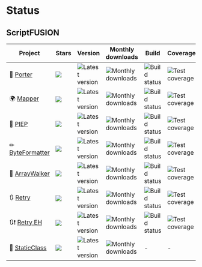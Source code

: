 Status
======

ScriptFUSION
------------

| Project          | Stars |Version | Monthly downloads | Build | Coverage | Style |
|------------------|-------|--------|-------------------|-------|----------|-------|
|💄 [Porter][Porter]|![][Pstr]|![][Pver]|![][Pmdl]|![][Pbld]|![][Pcov]|![][Psty]|
|🌍 [Mapper][Mapper]|![][Mstr]|![][Mver]|![][Mmdl]|![][Mbld]|![][Mcov]|![][Msty]|
|📠 [PIEP][PIEP]|![][Istr]|![][Iver]|![][Imdl]|![][Ibld]|![][Icov]|![][Isty]|
|✏ [ByteFormatter][BF]|![][Bstr]|![][Bver]|![][Bmdl]|![][Bbld]|![][Bcov]|![][Bsty]|
|🏃 [ArrayWalker][AW]|![][Astr]|![][Aver]|![][Amdl]|![][Abld]|![][Acov]|-|
|🔃 [Retry][Retry]|![][Rstr]|![][Rver]|![][Rmdl]|![][Rbld]|![][Rcov]|![][Rsty]|
|🔃❗ [Retry EH][REH]|![][R2str]|![][R2ver]|![][R2mdl]|![][R2bld]|![][R2cov]|![][R2sty]|
|📍 [StaticClass][SC]|![][SCstr]|![][SCver]|![][SCmdl]|-|-|-|


  [Porter]: https://github.com/ScriptFUSION/Porter
  [Mapper]: https://github.com/ScriptFUSION/Mapper
  [PIEP]: https://github.com/ScriptFUSION/PHPUnit-Immediate-Exception-Printer
  [BF]: https://github.com/ScriptFUSION/ByteFormatter
  [AW]: https://github.com/ScriptFUSION/ArrayWalker
  [Retry]: https://github.com/ScriptFUSION/Retry
  [REH]: https://github.com/ScriptFUSION/Retry-exception-handlers
  [SC]: https://github.com/ScriptFUSION/StaticClass

  [Pstr]: https://img.shields.io/github/stars/scriptfusion/porter.svg?style=social&label=★
  [Pver]: https://poser.pugx.org/scriptfusion/porter/version "Latest version"
  [Ptdl]: https://poser.pugx.org/scriptfusion/porter/downloads "Total downloads"
  [Pmdl]: https://poser.pugx.org/scriptfusion/porter/d/monthly "Monthly downloads"
  [Pbld]: https://travis-ci.org/ScriptFUSION/Porter.svg?branch=master "Build status"
  [Pcov]: https://codecov.io/gh/ScriptFUSION/Porter/branch/master/graphs/badge.svg "Test coverage"
  [Psty]: https://styleci.io/repos/49824895/shield?style=flat "Code style"

  [Mstr]: https://img.shields.io/github/stars/scriptfusion/mapper.svg?style=social&label=★
  [Mver]: https://poser.pugx.org/scriptfusion/mapper/version "Latest version"
  [Mtdl]: https://poser.pugx.org/scriptfusion/mapper/downloads "Total downloads"
  [Mmdl]: https://poser.pugx.org/scriptfusion/mapper/d/monthly "Monthly downloads"
  [Mbld]: https://travis-ci.org/ScriptFUSION/Mapper.svg?branch=master "Build status"
  [Mcov]: https://coveralls.io/repos/ScriptFUSION/Mapper/badge.svg "Test coverage"
  [Msty]: https://styleci.io/repos/59734709/shield?style=flat "Code style"

  [Istr]: https://img.shields.io/github/stars/scriptfusion/phpunit-immediate-exception-printer.svg?style=social&label=★
  [Iver]: https://poser.pugx.org/scriptfusion/phpunit-immediate-exception-printer/version "Latest version"
  [Itdl]: https://poser.pugx.org/scriptfusion/phpunit-immediate-exception-printer/downloads "Total downloads"
  [Imdl]: https://poser.pugx.org/scriptfusion/phpunit-immediate-exception-printer/d/monthly "Monthly downloads"
  [Ibld]: https://travis-ci.org/ScriptFUSION/PHPUnit-Immediate-Exception-Printer.svg?branch=master "Build status"
  [Icov]: https://codecov.io/gh/ScriptFUSION/PHPUnit-Immediate-Exception-Printer/branch/master/graphs/badge.svg "Test coverage"
  [Isty]: https://styleci.io/repos/83920053/shield?style=flat "Code style"

  [Bstr]: https://img.shields.io/github/stars/scriptfusion/byteformatter.svg?style=social&label=★
  [Bver]: https://poser.pugx.org/scriptfusion/byte-formatter/version "Latest version"
  [Btdl]: https://poser.pugx.org/scriptfusion/byte-formatter/downloads "Total downloads"
  [Bmdl]: https://poser.pugx.org/scriptfusion/byte-formatter/d/monthly "Monthly downloads"
  [Bbld]: https://travis-ci.org/ScriptFUSION/ByteFormatter.svg?branch=master "Build status"
  [Bcov]: https://coveralls.io/repos/ScriptFUSION/ByteFormatter/badge.svg "Test coverage"
  [Bsty]: https://styleci.io/repos/18541340/shield?style=flat "Code style"

  [Astr]: https://img.shields.io/github/stars/scriptfusion/arraywalker.svg?style=social&label=★
  [Aver]: https://poser.pugx.org/scriptfusion/array-walker/version "Latest version"
  [Atdl]: https://poser.pugx.org/scriptfusion/array-walker/downloads "Total downloads"
  [Amdl]: https://poser.pugx.org/scriptfusion/array-walker/d/monthly "Monthly downloads"
  [Abld]: https://travis-ci.org/ScriptFUSION/ArrayWalker.svg?branch=master "Build status"
  [Acov]: https://coveralls.io/repos/ScriptFUSION/ArrayWalker/badge.svg "Test coverage"

  [Rstr]: https://img.shields.io/github/stars/scriptfusion/retry.svg?style=social&label=★
  [Rver]: https://poser.pugx.org/scriptfusion/retry/version "Latest version"
  [Rtdl]: https://poser.pugx.org/scriptfusion/retry/downloads "Total downloads"
  [Rmdl]: https://poser.pugx.org/scriptfusion/retry/d/monthly "Monthly downloads"
  [Rbld]: https://travis-ci.org/ScriptFUSION/Retry.svg?branch=master "Build status"
  [Rcov]: https://coveralls.io/repos/ScriptFUSION/Retry/badge.svg "Test coverage"
  [Rsty]: https://styleci.io/repos/62990558/shield?style=flat "Code style"

  [R2str]: https://img.shields.io/github/stars/scriptfusion/retry-exception-handlers.svg?style=social&label=★
  [R2ver]: https://poser.pugx.org/scriptfusion/retry-exception-handlers/version "Latest version"
  [R2tdl]: https://poser.pugx.org/scriptfusion/retry-exception-handlers/downloads "Total downloads"
  [R2mdl]: https://poser.pugx.org/scriptfusion/retry-exception-handlers/d/monthly "Monthly downloads"
  [R2bld]: https://travis-ci.org/ScriptFUSION/Retry-exception-handlers.svg?branch=master "Build status"
  [R2cov]: https://coveralls.io/repos/ScriptFUSION/Retry-exception-handlers/badge.svg "Test coverage"
  [R2sty]: https://styleci.io/repos/76198855/shield?style=flat "Code style"

  [SCstr]: https://img.shields.io/github/stars/scriptfusion/staticclass.svg?style=social&label=★
  [SCver]: https://poser.pugx.org/scriptfusion/static-class/version "Latest version"
  [SCtdl]: https://poser.pugx.org/scriptfusion/static-class/downloads "Total downloads"
  [SCmdl]: https://poser.pugx.org/scriptfusion/static-class/d/monthly "Monthly downloads"
